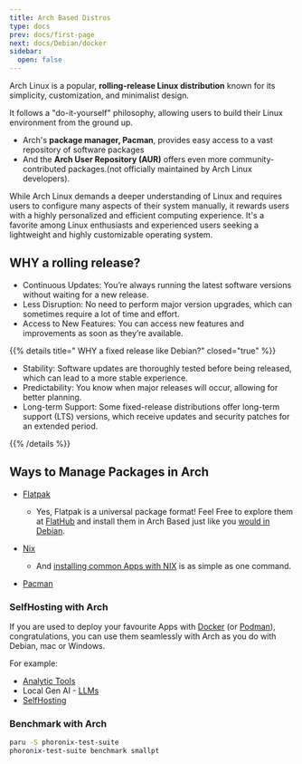 ```yaml
---
title: Arch Based Distros
type: docs
prev: docs/first-page
next: docs/Debian/docker
sidebar:
  open: false
---
```


Arch Linux is a popular, **rolling-release Linux distribution** known for its simplicity, customization, and minimalist design.

It follows a "do-it-yourself" philosophy, allowing users to build their Linux environment from the ground up.

* Arch's **package manager, Pacman**, provides easy access to a vast repository of software packages
* And the **Arch User Repository (AUR)** offers even more community-contributed packages.(not officially maintained by Arch Linux developers).

While Arch Linux demands a deeper understanding of Linux and requires users to configure many aspects of their system manually, it rewards users with a highly personalized and efficient computing experience. It's a favorite among Linux enthusiasts and experienced users seeking a lightweight and highly customizable operating system.

## WHY a rolling release?

* Continuous Updates: You’re always running the latest software versions without waiting for a new release.
* Less Disruption: No need to perform major version upgrades, which can sometimes require a lot of time and effort.
* Access to New Features: You can access new features and improvements as soon as they’re available.

{{% details title=" WHY a fixed release like Debian?" closed="true" %}}

* Stability: Software updates are thoroughly tested before being released, which can lead to a more stable experience.
* Predictability: You know when major releases will occur, allowing for better planning.
* Long-term Support: Some fixed-release distributions offer long-term support (LTS) versions, which receive updates and security patches for an extended period.

{{% /details %}}

## Ways to Manage Packages in Arch

* [Flatpak](https://jalcocert.github.io/Linux/docs/debian/linux_installing_apps/#flatpak)
  * Yes, Flatpak is a universal package format! Feel Free to explore them at [FlatHub](https://flathub.org/) and install them in Arch Based just like you [would in Debian](https://jalcocert.github.io/Linux/docs/debian/content_creation/#audio-editing-in-linux).

* [Nix](https://jalcocert.github.io/Linux/docs/nix/)
  * And [installing common Apps with NIX](https://jalcocert.github.io/Linux/docs/nix/fav-apps/) is as simple as one command.

* [Pacman](https://jalcocert.github.io/Linux/docs/arch/garuda/#pacman---garuda-package-manager)


### SelfHosting with Arch

If you are used to deploy your favourite Apps with [Docker](https://jalcocert.github.io/Linux/docs/debian/docker/) (or [Podman](https://jalcocert.github.io/Linux/docs/debian/podman/)), congratulations, you can use them seamlessly with Arch as you do with Debian, mac or Windows.

For example:

* [Analytic Tools](https://jalcocert.github.io/Linux/docs/linux__cloud/analytics/)
* Local Gen AI - [LLMs](https://jalcocert.github.io/Linux/docs/linux__cloud/llms/)
* [SelfHosting](https://jalcocert.github.io/Linux/docs/linux__cloud/selfhosting/)

### Benchmark with Arch

```sh
paru -S phoronix-test-suite
phoronix-test-suite benchmark smallpt
```